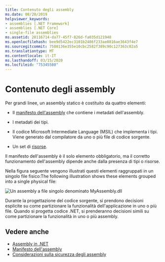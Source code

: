 ```yaml
---
title: Contenuto degli assembly
ms.date: 08/20/2019
helpviewer_keywords:
- assemblies [.NET Framework]
- assemblies [.NET Core]
- single-file assemblies
ms.assetid: 28116714-da77-45f7-826d-fa035d121948
ms.openlocfilehash: bee9d5422ec3101b2486f233ae0816ae3643f4e7
ms.sourcegitcommit: 7588136e355e10cbc2582f389c90c127363c02a5
ms.translationtype: MT
ms.contentlocale: it-IT
ms.lasthandoff: 03/15/2020
ms.locfileid: "75345580"
---
```

# <a name="assembly-contents"></a>Contenuto degli assembly

Per grandi linee, un assembly statico è costituito da quattro elementi:

- Il [manifesto dell'assembly](manifest.md) che contiene i metadati dell'assembly.

- I metadati dei tipi.  

- Il codice Microsoft Intermediate Language (MSIL) che implementa i tipi. Viene generato dal compilatore da uno o più file di codice sorgente.

- Un set di [risorse](../../framework/resources/index.md).  

Il manifesto dell'assembly è il solo elemento obbligatorio, ma il corretto funzionamento dell'assembly dipende anche dalla presenza di tipi o risorse.

Nella figura seguente vengono illustrati questi elementi raggruppati in un singolo file fisico:The following illustration shows these elements grouped into a single physical file:

![Un assembly a file singolo denominato MyAssembly.dll](./media/contents/single-file-assembly.gif)

Durante la progettazione del codice sorgente, si prendono decisioni esplicite su come partizionare la funzionalità dell'applicazione in uno o più file. Quando si progetta codice .NET, si prenderanno decisioni simili su come partizionare la funzionalità in uno o più assembly.

## <a name="see-also"></a>Vedere anche

- [Assembly in .NET](index.md)
- [Manifesto dell'assembly](manifest.md)
- [Considerazioni sulla sicurezza degli assembly](security-considerations.md)
